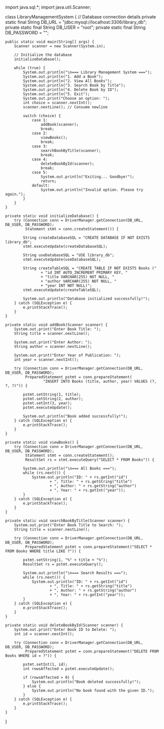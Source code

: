 import java.sql.*;
import java.util.Scanner;

 class LibraryManagementSystem {
    // Database connection details
    private static final String DB_URL = "jdbc:mysql://localhost:3306/library_db";
    private static final String DB_USER = "root";
    private static final String DB_PASSWORD = "";

    public static void main(String[] args) {
        Scanner scanner = new Scanner(System.in);

        // Initialize the database
        initializeDatabase();

        while (true) {
            System.out.println("\n=== Library Management System ===");
            System.out.println("1. Add a Book");
            System.out.println("2. View All Books");
            System.out.println("3. Search Book by Title");
            System.out.println("4. Delete Book by ID");
            System.out.println("5. Exit");
            System.out.print("Choose an option: ");
            int choice = scanner.nextInt();
            scanner.nextLine(); // Consume newline

            switch (choice) {
                case 1:
                    addBook(scanner);
                    break;
                case 2:
                    viewBooks();
                    break;
                case 3:
                    searchBookByTitle(scanner);
                    break;
                case 4:
                    deleteBookById(scanner);
                    break;
                case 5:
                    System.out.println("Exiting... Goodbye!");
                    return;
                default:
                    System.out.println("Invalid option. Please try again.");
            }
        }
    }

    private static void initializeDatabase() {
        try (Connection conn = DriverManager.getConnection(DB_URL, DB_USER, DB_PASSWORD);
             Statement stmt = conn.createStatement()) {

            String createDatabaseSQL = "CREATE DATABASE IF NOT EXISTS library_db";
            stmt.executeUpdate(createDatabaseSQL);

            String useDatabaseSQL = "USE library_db";
            stmt.executeUpdate(useDatabaseSQL);

            String createTableSQL = "CREATE TABLE IF NOT EXISTS Books ("
                    + "id INT AUTO_INCREMENT PRIMARY KEY, "
                    + "title VARCHAR(255) NOT NULL, "
                    + "author VARCHAR(255) NOT NULL, "
                    + "year INT NOT NULL)";
            stmt.executeUpdate(createTableSQL);

            System.out.println("Database initialized successfully!");
        } catch (SQLException e) {
            e.printStackTrace();
        }
    }

    private static void addBook(Scanner scanner) {
        System.out.print("Enter Book Title: ");
        String title = scanner.nextLine();

        System.out.print("Enter Author: ");
        String author = scanner.nextLine();

        System.out.print("Enter Year of Publication: ");
        int year = scanner.nextInt();

        try (Connection conn = DriverManager.getConnection(DB_URL, DB_USER, DB_PASSWORD);
             PreparedStatement pstmt = conn.prepareStatement(
                     "INSERT INTO Books (title, author, year) VALUES (?, ?, ?)")) {

            pstmt.setString(1, title);
            pstmt.setString(2, author);
            pstmt.setInt(3, year);
            pstmt.executeUpdate();

            System.out.println("Book added successfully!");
        } catch (SQLException e) {
            e.printStackTrace();
        }
    }

    private static void viewBooks() {
        try (Connection conn = DriverManager.getConnection(DB_URL, DB_USER, DB_PASSWORD);
             Statement stmt = conn.createStatement();
             ResultSet rs = stmt.executeQuery("SELECT * FROM Books")) {

            System.out.println("\n=== All Books ===");
            while (rs.next()) {
                System.out.println("ID: " + rs.getInt("id")
                        + ", Title: " + rs.getString("title")
                        + ", Author: " + rs.getString("author")
                        + ", Year: " + rs.getInt("year"));
            }
        } catch (SQLException e) {
            e.printStackTrace();
        }
    }

    private static void searchBookByTitle(Scanner scanner) {
        System.out.print("Enter Book Title to Search: ");
        String title = scanner.nextLine();

        try (Connection conn = DriverManager.getConnection(DB_URL, DB_USER, DB_PASSWORD);
             PreparedStatement pstmt = conn.prepareStatement("SELECT * FROM Books WHERE title LIKE ?")) {

            pstmt.setString(1, "%" + title + "%");
            ResultSet rs = pstmt.executeQuery();

            System.out.println("\n=== Search Results ===");
            while (rs.next()) {
                System.out.println("ID: " + rs.getInt("id")
                        + ", Title: " + rs.getString("title")
                        + ", Author: " + rs.getString("author")
                        + ", Year: " + rs.getInt("year"));
            }
        } catch (SQLException e) {
            e.printStackTrace();
        }
    }

    private static void deleteBookById(Scanner scanner) {
        System.out.print("Enter Book ID to Delete: ");
        int id = scanner.nextInt();

        try (Connection conn = DriverManager.getConnection(DB_URL, DB_USER, DB_PASSWORD);
             PreparedStatement pstmt = conn.prepareStatement("DELETE FROM Books WHERE id = ?")) {

            pstmt.setInt(1, id);
            int rowsAffected = pstmt.executeUpdate();

            if (rowsAffected > 0) {
                System.out.println("Book deleted successfully!");
            } else {
                System.out.println("No book found with the given ID.");
            }
        } catch (SQLException e) {
            e.printStackTrace();
        }
    }
}
